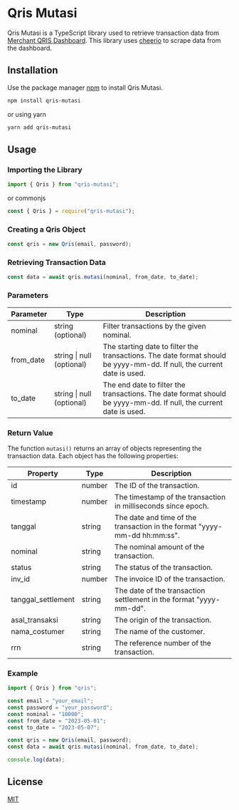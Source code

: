# Qris Mutasi

Qris Mutasi is a TypeScript library used to retrieve transaction data from [Merchant QRIS Dashboard](https://merchant.qris.id/m/). This library uses [cheerio](https://github.com/cheeriojs/cheerio) to scrape data from the dashboard.

## Installation

Use the package manager [npm](https://www.npmjs.com/) to install Qris Mutasi.

```bash
npm install qris-mutasi
```
or using yarn
```bash
yarn add qris-mutasi
```

## Usage

### Importing the Library

```typescript
import { Qris } from "qris-mutasi";
```
or commonjs

```typescript
const { Qris } = require("qris-mutasi");
```
### Creating a Qris Object

```typescript
const qris = new Qris(email, password);
```

### Retrieving Transaction Data

```typescript
const data = await qris.mutasi(nominal, from_date, to_date);
```

### Parameters

| Parameter  | Type                      | Description                                                                                                             |
|------------|---------------------------|-------------------------------------------------------------------------------------------------------------------------|
| nominal    | string (optional)         | Filter transactions by the given nominal.                                                                               |
| from_date  | string \| null (optional) | The starting date to filter the transactions. The date format should be yyyy-mm-dd. If null, the current date is used. |
| to_date    | string \| null (optional) | The end date to filter the transactions. The date format should be yyyy-mm-dd. If null, the current date is used.      |

### Return Value

The function `mutasi()` returns an array of objects representing the transaction data. Each object has the following properties:

| Property            | Type      | Description                                                                           |
|---------------------|-----------|---------------------------------------------------------------------------------------|
| id                  | number    | The ID of the transaction.                                                            |
| timestamp           | number    | The timestamp of the transaction in milliseconds since epoch.                         |
| tanggal             | string    | The date and time of the transaction in the format "yyyy-mm-dd hh:mm:ss".             |
| nominal             | string    | The nominal amount of the transaction.                                                |
| status              | string    | The status of the transaction.                                                        |
| inv_id              | number    | The invoice ID of the transaction.                                                     |
| tanggal_settlement  | string    | The date of the transaction settlement in the format "yyyy-mm-dd".                    |
| asal_transaksi     | string    | The origin of the transaction.                                                        |
| nama_costumer       | string    | The name of the customer.                                                              |
| rrn                 | string    | The reference number of the transaction.                                               |

### Example

```typescript
import { Qris } from "qris";

const email = "your_email";
const password = "your_password";
const nominal = "10000";
const from_date = "2023-05-01";
const to_date = "2023-05-07";

const qris = new Qris(email, password);
const data = await qris.mutasi(nominal, from_date, to_date);

console.log(data);
```

## License
[MIT](https://choosealicense.com/licenses/mit/)